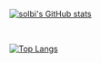 [![solbi's GitHub stats](https://github-readme-stats.vercel.app/api?username=solbi9382&show_icons=true&theme=highcontrast)](https://github.com/anuraghazra/github-readme-stats)

<br/>


[![Top Langs](https://github-readme-stats.vercel.app/api/top-langs/?username=solbi9382&layout=compact)](https://github.com/anuraghazra/github-readme-stats)

